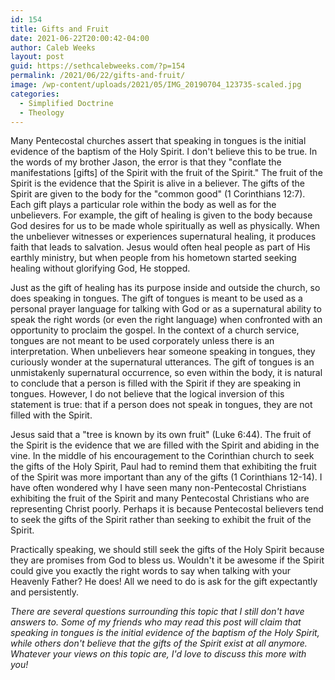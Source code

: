 ```yaml
---
id: 154
title: Gifts and Fruit
date: 2021-06-22T20:00:42-04:00
author: Caleb Weeks
layout: post
guid: https://sethcalebweeks.com/?p=154
permalink: /2021/06/22/gifts-and-fruit/
image: /wp-content/uploads/2021/05/IMG_20190704_123735-scaled.jpg
categories:
  - Simplified Doctrine
  - Theology
---
```

<!-- wp:paragraph -->
<p>Many Pentecostal churches assert that speaking in tongues is the initial evidence of the baptism of the Holy Spirit. I don't believe this to be true. In the words of my brother Jason, the error is that they "conflate the manifestations [gifts] of the Spirit with the fruit of the Spirit." The fruit of the Spirit is the evidence that the Spirit is alive in a believer. The gifts of the Spirit are given to the body for the "common good" (1 Corinthians 12:7). Each gift plays a particular role within the body as well as for the unbelievers. For example, the gift of healing is given to the body because God desires for us to be made whole spiritually as well as physically. When the unbeliever witnesses or experiences supernatural healing, it produces faith that leads to salvation. Jesus would often heal people as part of His earthly ministry, but when people from his hometown started seeking healing without glorifying God, He stopped.</p>
<p>Just as the gift of healing has its purpose inside and outside the church, so does speaking in tongues. The gift of tongues is meant to be used as a personal prayer language for talking with God or as a supernatural ability to speak the right words (or even the right language) when confronted with an opportunity to proclaim the gospel. In the context of a church service, tongues are not meant to be used corporately unless there is an interpretation. When unbelievers hear someone speaking in tongues, they curiously wonder at the supernatural utterances. The gift of tongues is an unmistakenly supernatural occurrence, so even within the body, it is natural to conclude that a person is filled with the Spirit if they are speaking in tongues. However, I do not believe that the logical inversion of this statement is true: that if a person does not speak in tongues, they are not filled with the Spirit.</p>
<p>Jesus said that a "tree is known by its own fruit" (Luke 6:44). The fruit of the Spirit is the evidence that we are filled with the Spirit and abiding in the vine. In the middle of his encouragement to the Corinthian church to seek the gifts of the Holy Spirit, Paul had to remind them that exhibiting the fruit of the Spirit was more important than any of the gifts (1 Corinthians 12-14). I have often wondered why I have seen many non-Pentecostal Christians exhibiting the fruit of the Spirit and many Pentecostal Christians who are representing Christ poorly. Perhaps it is because Pentecostal believers tend to seek the gifts of the Spirit rather than seeking to exhibit the fruit of the Spirit.</p>
<p>Practically speaking, we should still seek the gifts of the Holy Spirit because they are promises from God to bless us. Wouldn't it be awesome if the Spirit could give you exactly the right words to say when talking with your Heavenly Father? He does! All we need to do is ask for the gift expectantly and persistently.</p>
<p><em>There are several questions surrounding this topic that I still don't have answers to. Some of my friends who may read this post will claim that speaking in tongues is the initial evidence of the baptism of the Holy Spirit, while others don't believe that the gifts of the Spirit exist at all anymore. Whatever your views on this topic are, I'd love to discuss this more with you!</em></p>
<!-- /wp:paragraph -->